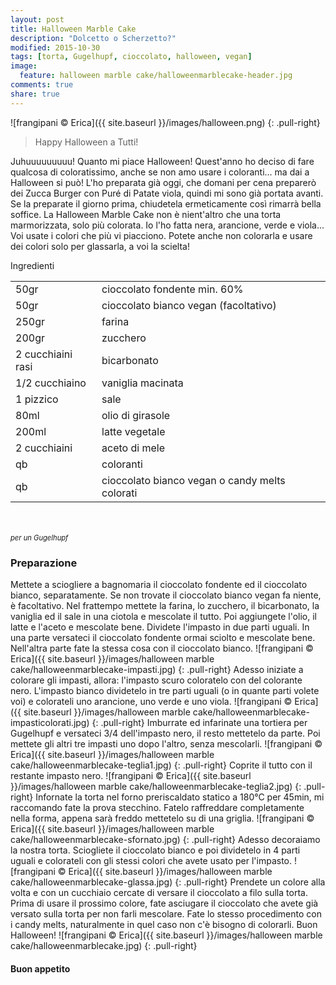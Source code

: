 ```yaml
---
layout: post
title: Halloween Marble Cake
description: "Dolcetto o Scherzetto?"
modified: 2015-10-30
tags: [torta, Gugelhupf, cioccolato, halloween, vegan]
image:
  feature: halloween marble cake/halloweenmarblecake-header.jpg
comments: true
share: true
---
```


![frangipani © Erica]({{ site.baseurl }}/images/halloween.png)
{: .pull-right}

> Happy Halloween a Tutti!

Juhuuuuuuuuu! Quanto mi piace Halloween! Quest'anno ho deciso di fare qualcosa di coloratissimo, anche se non amo usare i coloranti... ma dai a Halloween si può! L'ho preparata già oggi, che domani per cena preparerò dei Zucca Burger con Puré di Patate viola, quindi mi sono già portata avanti. Se la preparate il giorno prima, chiudetela ermeticamente così rimarrà bella soffice. La Halloween Marble Cake non è nient'altro che una torta marmorizzata, solo più colorata. Io l'ho fatta nera, arancione, verde e viola... Voi usate i colori che più vi piacciono. Potete anche non colorarla e usare dei colori solo per glassarla, a voi la scielta!


<div class="ingredients">
  <div class="ingredients-title">Ingredienti</div>
  <table>
    <tbody>
      </tr>
      <tr>
        <td>50gr</td>
        <td>cioccolato fondente min. 60%</td>
      </tr>
      <tr>
        <td>50gr</td>
        <td>cioccolato bianco vegan (facoltativo)</td>
      </tr>
      <tr>
        <td>250gr</td>
        <td>farina</td>
      </tr>
      <tr>
        <td>200gr</td>
        <td>zucchero</td>
      </tr>
      <tr>
        <td>2 cucchiaini rasi</td>
        <td>bicarbonato</td>
      </tr>
      <tr>
        <td>1/2 cucchiaino</td>
        <td>vaniglia macinata</td>
      </tr>
      <tr>
        <td>1 pizzico</td>
        <td>sale</td>
      </tr>
      <tr>
        <td>80ml</td>
        <td>olio di girasole</td>
      </tr>
      <tr>
        <td>200ml</td>
        <td>latte vegetale</td>
      </tr>
      <tr>
        <td>2 cucchiaini</td>
        <td>aceto di mele</td>
      </tr>
      <tr>
        <td>qb</td>
        <td>coloranti</td>
      </tr>
      <tr>
        <td>qb</td>
        <td>cioccolato bianco vegan o candy melts colorati</td>  
      </tr>
    </tbody>
  </table>
  <br></br>
  <i class="pull-right" style="font-size: 80%;">per un Gugelhupf</i>
</div>


<h3>
  <font color="grey">
    <i class="icon-cogs"></i>
  </font> Preparazione
</h3>

Mettete a sciogliere a bagnomaria il cioccolato fondente ed il cioccolato bianco, separatamente. Se non trovate il cioccolato bianco vegan fa niente, è facoltativo. Nel frattempo mettete la farina, lo zucchero, il bicarbonato, la vaniglia ed il sale in una ciotola e mescolate il tutto. Poi aggiungete l'olio, il latte e l'aceto e mescolate bene. Dividete l'impasto in due parti uguali. In una parte versateci il cioccolato fondente ormai sciolto e mescolate bene. Nell'altra parte fate la stessa cosa con il cioccolato bianco. 
![frangipani © Erica]({{ site.baseurl }}/images/halloween marble cake/halloweenmarblecake-impasti.jpg)
{: .pull-right}
Adesso iniziate a colorare gli impasti, allora: l'impasto scuro coloratelo con del colorante nero. L'impasto bianco dividetelo in tre parti uguali (o in quante parti volete voi) e colorateli uno arancione, uno verde e uno viola.
![frangipani © Erica]({{ site.baseurl }}/images/halloween marble cake/halloweenmarblecake-impasticolorati.jpg)
{: .pull-right}
Imburrate ed infarinate una tortiera per Gugelhupf e versateci 3/4 dell'impasto nero, il resto mettetelo da parte. Poi mettete gli altri tre impasti uno dopo l'altro, senza mescolarli.
![frangipani © Erica]({{ site.baseurl }}/images/halloween marble cake/halloweenmarblecake-teglia1.jpg)
{: .pull-right}
Coprite il tutto con il restante impasto nero.
![frangipani © Erica]({{ site.baseurl }}/images/halloween marble cake/halloweenmarblecake-teglia2.jpg)
{: .pull-right}
Infornate la torta nel forno preriscaldato statico a 180°C per 45min, mi raccomando fate la prova stecchino. Fatelo raffreddare completamente nella forma, appena sarà freddo mettetelo su di una griglia.
![frangipani © Erica]({{ site.baseurl }}/images/halloween marble cake/halloweenmarblecake-sfornato.jpg)
{: .pull-right}
Adesso decoraiamo la nostra torta. Sciogliete il cioccolato bianco e poi dividetelo in 4 parti uguali e colorateli con gli stessi colori che avete usato per l'impasto.
![frangipani © Erica]({{ site.baseurl }}/images/halloween marble cake/halloweenmarblecake-glassa.jpg)
{: .pull-right}
Prendete un colore alla volta e con un cucchiaio cercate di versare il cioccolato a filo sulla torta. Prima di usare il prossimo colore, fate asciugare il cioccolato che avete già versato sulla torta per non farli mescolare. Fate lo stesso procedimento con i candy melts, naturalmente in quel caso non c'è bisogno di colorarli. Buon Halloween!
![frangipani © Erica]({{ site.baseurl }}/images/halloween marble cake/halloweenmarblecake.jpg)
{: .pull-right}


<h4>Buon appetito
  <font color="red">
    <i class="icon-smile"></i>
  </font>
</h4>
